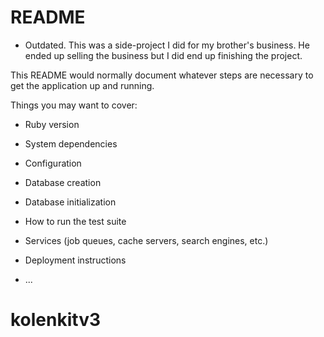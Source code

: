 # README

* Outdated. This was a side-project I did for my brother's business. He ended up selling the business but I did end up finishing the project.

This README would normally document whatever steps are necessary to get the
application up and running.

Things you may want to cover:

* Ruby version

* System dependencies

* Configuration

* Database creation

* Database initialization

* How to run the test suite

* Services (job queues, cache servers, search engines, etc.)

* Deployment instructions

* ...
# kolenkitv3


